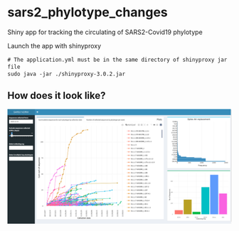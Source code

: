 # sars2_phylotype_changes
Shiny app for tracking the circulating of SARS2-Covid19  phylotype

Launch the app with shinyproxy

```
# The application.yml must be in the same directory of shinyproxy jar file
sudo java -jar ./shinyproxy-3.0.2.jar
```

## How does it look like?

![](images/screen.png)